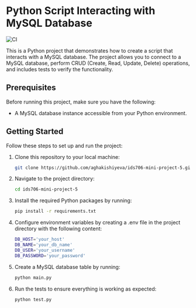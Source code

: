 # Python Script Interacting with MySQL Database

![CI](https://github.com/aghakishiyeva/ids706-mini-project-5/actions/workflows/CRUD.yml/badge.svg)


This is a Python project that demonstrates how to create a script that interacts with a MySQL database. The project allows you to connect to a MySQL database, perform CRUD (Create, Read, Update, Delete) operations, and includes tests to verify the functionality.


## Prerequisites

Before running this project, make sure you have the following:

* A MySQL database instance accessible from your Python environment.

## Getting Started

Follow these steps to set up and run the project:

1. Clone this repository to your local machine:

   ```bash
   git clone https://github.com/aghakishiyeva/ids706-mini-project-5.git
   ```

2. Navigate to the project directory:

   ```bash
   cd ids706-mini-project-5 
   ```
   
3. Install the required Python packages by running:

   ```bash
   pip install -r requirements.txt
   ```

4. Configure environment variables by creating a .env file in the project directory with the following content:

   ```bash
   DB_HOST='your_host'
   DB_NAME='your_db_name'
   DB_USER='your_username'
   DB_PASSWORD='your_password'
   ```

5. Create a MySQL database table by running:

   ```bash
   python main.py
   ```

6. Run the tests to ensure everything is working as expected:

   ```bash
   python test.py
   ```
